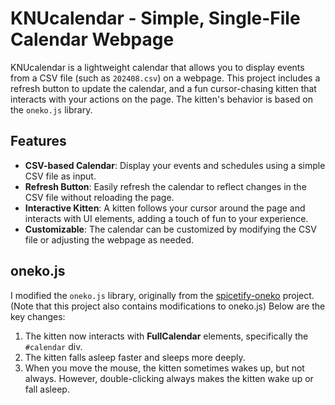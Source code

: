 # KNUcalendar - Simple, Single-File Calendar Webpage

KNUcalendar is a lightweight calendar that allows you to display events from a CSV file (such as `202408.csv`) on a webpage. This project includes a refresh button to update the calendar, and a fun cursor-chasing kitten that interacts with your actions on the page. The kitten's behavior is based on the `oneko.js` library.

## Features

- **CSV-based Calendar**: Display your events and schedules using a simple CSV file as input.
- **Refresh Button**: Easily refresh the calendar to reflect changes in the CSV file without reloading the page.
- **Interactive Kitten**: A kitten follows your cursor around the page and interacts with UI elements, adding a touch of fun to your experience.
- **Customizable**: The calendar can be customized by modifying the CSV file or adjusting the webpage as needed.

## oneko.js

I modified the `oneko.js` library, originally from the [spicetify-oneko](https://github.com/kyrie25/spicetify-oneko) project. (Note that this project also contains modifications to oneko.js) Below are the key changes:

1. The kitten now interacts with **FullCalendar** elements, specifically the `#calendar` div.
2. The kitten falls asleep faster and sleeps more deeply.
3. When you move the mouse, the kitten sometimes wakes up, but not always. However, double-clicking always makes the kitten wake up or fall asleep.
